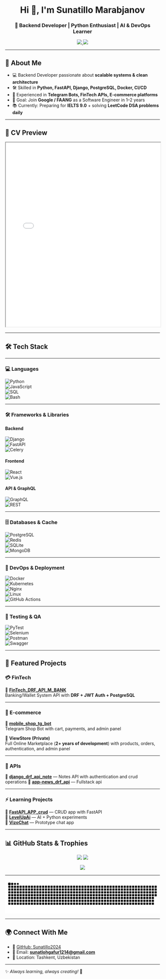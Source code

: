 <!-- Banner -->
<h1 align="center">Hi 👋, I'm Sunatillo Marabjanov</h1>
<h3 align="center">🚀 Backend Developer | Python Enthusiast | AI & DevOps Learner</h3>

<p align="center">
  <a href="https://github.com/Sunatillo2024">
    <img src="https://img.shields.io/badge/GitHub-Sunatillo2024-black?style=for-the-badge&logo=github" />
  </a>
  <a href="mailto:sunatillo.dev@gmail.com">
    <img src="https://img.shields.io/badge/Email-Contact-red?style=for-the-badge&logo=gmail" />
  </a>
</p>

---

## 🌟 About Me
- 💻 Backend Developer passionate about **scalable systems & clean architecture**  
- 🛠 Skilled in **Python, FastAPI, Django, PostgreSQL, Docker, CI/CD**  
- 🤖 Experienced in **Telegram Bots, FinTech APIs, E-commerce platforms**  
- 🚀 Goal: Join **Google / FAANG** as a Software Engineer in 1–2 years  
- 📚 Currently: Preparing for **IELTS 9.0** + solving **LeetCode DSA problems daily**  

---

## 📄 CV Preview
<iframe src="./cv.pdf" width="100%" height="600"></iframe>

---

## 🛠 Tech Stack

---

### **💻 Languages**  
![Python](https://img.shields.io/badge/Python-3776AB?style=for-the-badge&logo=python&logoColor=white)  
![JavaScript](https://img.shields.io/badge/JavaScript-F7DF1E?style=for-the-badge&logo=javascript&logoColor=black)  
![SQL](https://img.shields.io/badge/SQL-025E8C?style=for-the-badge&logo=postgresql&logoColor=white)  
![Bash](https://img.shields.io/badge/Bash-4EAA25?style=for-the-badge&logo=gnubash&logoColor=white)  

---

### **🛠 Frameworks & Libraries**  
#### **Backend**  
![Django](https://img.shields.io/badge/Django-092E20?style=for-the-badge&logo=django&logoColor=white)  
![FastAPI](https://img.shields.io/badge/FastAPI-009688?style=for-the-badge&logo=fastapi&logoColor=white)  
![Celery](https://img.shields.io/badge/Celery-0066CC?style=for-the-badge&logo=celery&logoColor=white)  

#### **Frontend**  
![React](https://img.shields.io/badge/React-61DAFB?style=for-the-badge&logo=react&logoColor=black)  
![Vue.js](https://img.shields.io/badge/Vue.js-4FC08D?style=for-the-badge&logo=vue.js&logoColor=white)  

#### **API & GraphQL**  
![GraphQL](https://img.shields.io/badge/GraphQL-E10098?style=for-the-badge&logo=graphql&logoColor=white)  
![REST](https://img.shields.io/badge/REST-FF6C37?style=for-the-badge&logo=rest&logoColor=white)  

---

### **🗄 Databases & Cache**  
![PostgreSQL](https://img.shields.io/badge/PostgreSQL-316192?style=for-the-badge&logo=postgresql&logoColor=white)  
![Redis](https://img.shields.io/badge/Redis-DC382D?style=for-the-badge&logo=redis&logoColor=white)  
![SQLite](https://img.shields.io/badge/SQLite-003B57?style=for-the-badge&logo=sqlite&logoColor=white)  
![MongoDB](https://img.shields.io/badge/MongoDB-47A248?style=for-the-badge&logo=mongodb&logoColor=white)  

---

### **🚀 DevOps & Deployment**  
![Docker](https://img.shields.io/badge/Docker-2496ED?style=for-the-badge&logo=docker&logoColor=white)  
![Kubernetes](https://img.shields.io/badge/Kubernetes-326CE5?style=for-the-badge&logo=kubernetes&logoColor=white)  
![Nginx](https://img.shields.io/badge/Nginx-009639?style=for-the-badge&logo=nginx&logoColor=white)  
![Linux](https://img.shields.io/badge/Linux-FCC624?style=for-the-badge&logo=linux&logoColor=black)  
![GitHub Actions](https://img.shields.io/badge/GitHub_Actions-2088FF?style=for-the-badge&logo=githubactions&logoColor=white)  

---

### **🧪 Testing & QA**  
![PyTest](https://img.shields.io/badge/PyTest-5A4FCF?style=for-the-badge&logo=pytest&logoColor=white)  
![Selenium](https://img.shields.io/badge/Selenium-43B02A?style=for-the-badge&logo=selenium&logoColor=white)  
![Postman](https://img.shields.io/badge/Postman-FF6C37?style=for-the-badge&logo=postman&logoColor=white)  
![Swagger](https://img.shields.io/badge/Swagger-85EA2D?style=for-the-badge&logo=swagger&logoColor=black)  

---



## 🚀 Featured Projects

### 💳 FinTech
🔹 **[FinTech_DRF_API_M_BANK](https://github.com/Sunatillo2024/FinTech_DRF_API_M_BANK)**  
Banking/Wallet System API with **DRF + JWT Auth + PostgreSQL**  

---

### 🛒 E-commerce
🔹 **[mobile_shop_tg_bot](https://github.com/Sunatillo2024/mobile_shop_tg_bot)**  
Telegram Shop Bot with cart, payments, and admin panel  

🔹 **ViewStore (Private)**  
Full Online Marketplace (**2+ years of development**) with products, orders, authentication, and admin panel  

---

### 📝 APIs
🔹 **[django_drf_api_note](https://github.com/Sunatillo2024/django_drf_api_note)** — Notes API with authentication and crud operations 
🔹 **[app-news_drf_api](https://github.com/Sunatillo2024/app-news_drf_api)** — Fullstack api  

---

### ⚡ Learning Projects
🔹 **[FastAPI_APP_crud](https://github.com/Sunatillo2024/FastAPI_APP_crud)** — CRUD app with FastAPI  
🔹 **[LevelUpAi](https://github.com/Sunatillo2024/LevelUpAi)** — AI + Python experiments  
🔹 **[VizoChat](https://github.com/Sunatillo2024/VizoChat)** — Prototype chat app  

---

## 📊 GitHub Stats & Trophies

<p align="center">
  <img src="https://github-readme-stats.vercel.app/api?username=Sunatillo2024&show_icons=true&theme=tokyonight" height="160"/>
  <img src="https://github-readme-stats.vercel.app/api/top-langs/?username=Sunatillo2024&layout=compact&theme=tokyonight" height="160"/>
</p>

<p align="center">
  <img src="https://github-profile-trophy.vercel.app/?username=Sunatillo2024&theme=tokyonight&row=1&no-frame=true&margin-w=15" />
</p>

---

![snake gif](https://raw.githubusercontent.com/Sunatillo2024/Sunatillo2024/output/github-snake-dark.svg)


---


## 🌍 Connect With Me
- 💼 [GitHub: Sunatillo2024](https://github.com/Sunatillo2024)  
- 📧 Email: **sunatlohgafur1214@gmail.com**  
- 📍 Location: Tashkent, Uzbekistan  

---
✨ *Always learning, always creating!* 🚀
